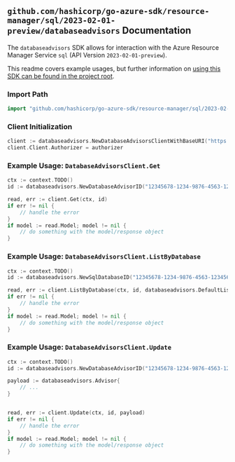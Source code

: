 
## `github.com/hashicorp/go-azure-sdk/resource-manager/sql/2023-02-01-preview/databaseadvisors` Documentation

The `databaseadvisors` SDK allows for interaction with the Azure Resource Manager Service `sql` (API Version `2023-02-01-preview`).

This readme covers example usages, but further information on [using this SDK can be found in the project root](https://github.com/hashicorp/go-azure-sdk/tree/main/docs).

### Import Path

```go
import "github.com/hashicorp/go-azure-sdk/resource-manager/sql/2023-02-01-preview/databaseadvisors"
```


### Client Initialization

```go
client := databaseadvisors.NewDatabaseAdvisorsClientWithBaseURI("https://management.azure.com")
client.Client.Authorizer = authorizer
```


### Example Usage: `DatabaseAdvisorsClient.Get`

```go
ctx := context.TODO()
id := databaseadvisors.NewDatabaseAdvisorID("12345678-1234-9876-4563-123456789012", "example-resource-group", "serverValue", "databaseValue", "advisorValue")

read, err := client.Get(ctx, id)
if err != nil {
	// handle the error
}
if model := read.Model; model != nil {
	// do something with the model/response object
}
```


### Example Usage: `DatabaseAdvisorsClient.ListByDatabase`

```go
ctx := context.TODO()
id := databaseadvisors.NewSqlDatabaseID("12345678-1234-9876-4563-123456789012", "example-resource-group", "serverValue", "databaseValue")

read, err := client.ListByDatabase(ctx, id, databaseadvisors.DefaultListByDatabaseOperationOptions())
if err != nil {
	// handle the error
}
if model := read.Model; model != nil {
	// do something with the model/response object
}
```


### Example Usage: `DatabaseAdvisorsClient.Update`

```go
ctx := context.TODO()
id := databaseadvisors.NewDatabaseAdvisorID("12345678-1234-9876-4563-123456789012", "example-resource-group", "serverValue", "databaseValue", "advisorValue")

payload := databaseadvisors.Advisor{
	// ...
}


read, err := client.Update(ctx, id, payload)
if err != nil {
	// handle the error
}
if model := read.Model; model != nil {
	// do something with the model/response object
}
```
